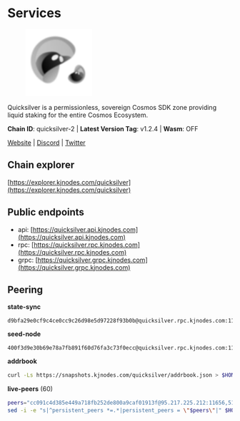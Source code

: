 # Services

<figure><img src="https://raw.githubusercontent.com/kj89/cosmos-images/main/logos/quicksilver.png" width="150" alt=""><figcaption></figcaption></figure>

Quicksilver is a permissionless, sovereign Cosmos SDK zone providing liquid staking for the entire Cosmos Ecosystem.

**Chain ID**: quicksilver-2 | **Latest Version Tag**: v1.2.4 | **Wasm**: OFF

[Website](https://quicksilver.zone) | [Discord](https://discord.gg/quicksilverprotocol) | [Twitter](https://twitter.com/quicksilverzone)




## Chain explorer
[https://explorer.kjnodes.com/quicksilver](https://explorer.kjnodes.com/quicksilver)

## Public endpoints

* api: [https://quicksilver.api.kjnodes.com](https://quicksilver.api.kjnodes.com)
* rpc: [https://quicksilver.rpc.kjnodes.com](https://quicksilver.rpc.kjnodes.com)
* grpc: [https://quicksilver.grpc.kjnodes.com](https://quicksilver.grpc.kjnodes.com)

## Peering

**state-sync**

```text
d9bfa29e0cf9c4ce0cc9c26d98e5d97228f93b0b@quicksilver.rpc.kjnodes.com:11656
```

**seed-node**

```text
400f3d9e30b69e78a7fb891f60d76fa3c73f0ecc@quicksilver.rpc.kjnodes.com:11659
```

**addrbook**
```bash
curl -Ls https://snapshots.kjnodes.com/quicksilver/addrbook.json > $HOME/.quicksilverd/config/addrbook.json
```

**live-peers** (60)
```bash
peers="cc091c4d385e449a718fb252de800a9caf01913f@95.217.225.212:11656,51070ba609ede6d7eb334b8cf0ed585f2b1ab66b@135.181.76.99:26656,ac610f4907efb3e04f4f9915ca3ed91ab0273573@65.108.85.218:26656,8b575bbadf6bacdae40cf97681f111f6b0eb3a91@65.108.206.57:11656,09f16a08fb0da3a20a7bc0212e3bc4645b04918c@65.21.142.30:28656,4fe29b9b138301ecc0906fe909a833952983d277@65.21.89.54:26654,1b569bf57da79df4f85d207a161a97626988af76@65.109.92.241:20026,5fa47201aa5208c30982b6f9d8ca44222d256fc5@51.91.70.90:48656,b4bcce87121963e1e97619dc135f2eb1a9fd5dfc@88.198.32.17:36656,a1688942f8e51e3a372bbf0123d4a0326377e5ba@54.37.129.164:48656,ef9c9b1952f245fbb24603d5a1f643041bec7af7@141.95.65.26:29986,ff2055b198685f619897058a26776b9d1b73dc3c@178.63.184.129:26656,d9bfa29e0cf9c4ce0cc9c26d98e5d97228f93b0b@65.109.88.38:11656,4a73a81a94c9cd7147a84c35c7ab7abec94093bd@204.93.241.110:27651,05241d21ff9e7c699bbdb4faa73da1860b6d8cd7@128.199.85.168:26656,161f453c9ff27f3120ec5078f56b505316fbc720@65.108.6.45:61156,5f0c0411e34e1c7d0b9c53749d90a923b5e8c625@65.21.133.125:35656,ebafaa0d0087ecfc785b095d6a91a67a12eecd80@5.9.100.25:26656,e3f8ffcdcf2f7e15a702ee72a87d4a48ab206057@148.72.153.85:26656,0a3860f9d3c27b34910fe8660240ae55699b55c2@84.244.95.245:26656,271419d3eb3878c902ebb0064490ad702d9d067f@144.76.145.150:26656,679f56feb7f4f91d46a92d0eb474d1dc43466d18@213.239.215.59:29986,43b97f492bf47b455b7b275c396b1840f4eb336d@142.132.139.101:26656,cbc2c7a7cd39750abee0dcd5dd2832feddbde20e@50.21.173.76:26656,79b214369c8f52c2d33cf79fc1897677b24cf8cb@94.130.240.229:2000,cc410d860ea8bf87e36e98371f4ee461d62bcbee@51.195.234.240:26656,0a226e70ceb7a4123e66216d1ed83ef22ed8a187@185.119.118.118:2000,4aa6607f87ad0b458526d3405731e71553cf275c@219.100.163.35:26656,a0352933c3a4e525ac1cd595400f3123fbd597f6@65.108.230.161:46656,2c658378f5356e39ecea6947eb312f45a8ccfde1@142.132.199.211:26654,8ebd6e7c74a9c36a175f9a86148354b378a4f387@185.248.24.16:26656,6785dbb8a0138600e0e0faaa77baa375451b38bb@162.55.132.48:15620,e3dd956ac4081ba42ae3d038edd6d80ddf092751@198.199.90.99:26656,06230bbaabb6c9c6223275b57d8e10fc609ae7ba@51.89.7.184:26633,c8b01e6700d048b1aae34d76f5c56511b2a90ab1@57.128.133.24:26656,ef1cb5bff5b76957f02636a30d5d85d861a35dbe@65.109.92.240:21026,61d96fee29a9615c208c4db72526d23b45094cb4@65.108.195.30:36656,94b63fddfc78230f51aeb7ac34b9fb86bd042a77@46.4.53.94:30571,3a5d0b97feb595375c24665dcf17d793be129e8b@51.89.155.2:28656,04dcb466b6804e6a57b7f9188b90f5bdc17037c0@108.165.178.242:26654,663134c4999f4f9fc59879eaaebbb332e91e2160@45.34.1.114:33656,a1f5e0b68f36091d5fc8f30aba914b6c191f21fa@65.108.128.201:11156,063cc6b75194c4f943d32c549667ba210a7f2de1@195.3.222.240:26856,b212d5740b2e11e54f56b072dc13b6134650cfb5@169.155.168.98:26656,28ebd43e8c888ed069165fa035e101ae6fd7955e@139.162.191.246:26656,be4ff5b09936e32d9a4f87f5a5118973160d58f2@78.47.214.204:26656,4559f4c24037bfad4791b2a6d6d5c769a16cad53@65.109.92.79:15656,bf5d518265b2d5e670cee6f4dc08b95da4fe8baf@107.155.109.202:26656,e0604aa63b2b483bdb7f3ffba80a91803080bff8@62.171.183.214:26656,24d1d6fbaaedb5ec46214660e8fa2b1e55bb21dc@51.195.234.250:26656,e4dbb1c6075822390aa23885750b306e1a54f9b0@5.161.101.185:26656,d22c450ef79e019dc702d9098ff09f02294e6dff@65.109.37.58:26656,82c212c73d15ed2c7e6ad7cc5dd68cdd559c0056@65.109.52.178:26656,36640aca1c3109ef36d607ec650e8eff832bb39c@195.14.6.2:26656,9bed2c944243fd3ee35a6e4e8da0956f61518603@65.109.21.75:26656,e50848e299c7909245a9af690341ff27e21f7b69@65.109.87.88:56656,e1b058e5cfa2b836ddaa496b10911da62dcf182e@138.201.8.248:26656,c8cede2868d78b0eb29700f28c73847bb548eacb@65.108.97.58:2336,602700ce2ed57b2176514ec2ecbda079caa7a536@178.170.40.28:15620,3b3c0037090a1b5ef9f7ac58ff79f33dffdd188a@65.108.231.124:15656"
sed -i -e "s|^persistent_peers *=.*|persistent_peers = \"$peers\"|" $HOME/.quicksilverd/config/config.toml
```
